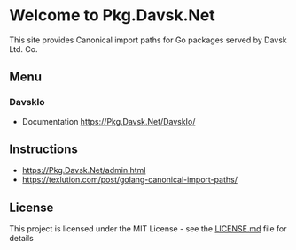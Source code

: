 # Welcome to Pkg.Davsk.Net 

This site provides Canonical import paths for Go packages served by Davsk Ltd. Co.

## Menu
### DavskIo
* Documentation https://Pkg.Davsk.Net/DavskIo/

## Instructions
* https://Pkg.Davsk.Net/admin.html
* https://texlution.com/post/golang-canonical-import-paths/ 

## License

This project is licensed under the MIT License - see the [LICENSE.md](LICENSE.md) file for details
